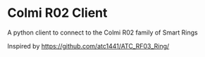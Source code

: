 # Colmi R02 Client

A python client to connect to the Colmi R02 family of Smart Rings

Inspired by https://github.com/atc1441/ATC_RF03_Ring/

